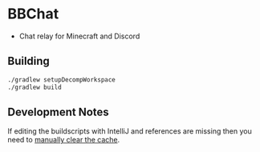 # BBChat

* Chat relay for Minecraft and Discord

## Building

```sh
./gradlew setupDecompWorkspace
./gradlew build
```

## Development Notes

If editing the buildscripts with IntelliJ and references are missing then you need
to [manually clear the cache](https://youtrack.jetbrains.com/issue/KT-42950#focus=Comments-27-4608898.0-0).
